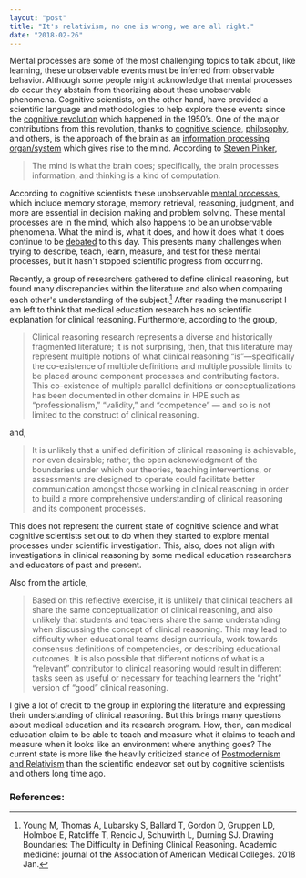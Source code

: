```yaml
---
layout: "post"
title: "It's relativism, no one is wrong, we are all right."
date: "2018-02-26"
---
```

Mental processes are some of the most challenging topics to talk about, like learning, these unobservable events must be inferred from observable behavior. Although some people might acknowledge that mental processes do occur they abstain from theorizing about these unobservable phenomena. Cognitive scientists, on the other hand, have provided a scientific language and methodologies to help explore these events since the [cognitive revolution](https://en.wikipedia.org/wiki/Cognitive_revolution) which happened in the 1950’s. One of the major contributions from this revolution, thanks to [cognitive science](https://en.wikipedia.org/wiki/Cognitive_science), [philosophy](https://plato.stanford.edu/entries/computational-mind/), and others, is the approach of the brain as an [information processing organ/system](http://www.jvrbntz.com/2017/09/tool-for-processing-signal-to-noise.html) which gives rise to the mind. According to [Steven Pinker](https://en.wikipedia.org/wiki/Steven_Pinker),
>The mind is what the brain does; specifically, the brain processes information, and thinking is a kind of computation.

According to cognitive scientists these unobservable [mental processes](https://en.wikipedia.org/wiki/Mental_process), which include memory storage, memory retrieval,  reasoning, judgment, and more are essential in decision making and problem solving. These mental processes are in the mind, which also happens to be an unobservable phenomena. What the mind is, what it does, and how it does what it does continue to be [debated](https://aeon.co/essays/your-brain-does-not-process-information-and-it-is-not-a-computer) to this day.  This presents many challenges when trying to describe, teach, learn, measure, and test for these mental processes, but it hasn't stopped scientific progress from occurring. 

Recently, a group of researchers gathered to define clinical reasoning, but found many discrepancies within the literature and also when comparing each other's understanding of the subject.[^1] After reading the manuscript I am left to think that medical education research has no scientific explanation for clinical reasoning. Furthermore, according to the group,

>Clinical reasoning research represents a diverse and historically fragmented literature; it is not surprising, then, that this literature may represent multiple notions of what clinical reasoning “is”—specifically the co-existence of multiple definitions and multiple possible limits to be placed around component processes and contributing factors. This co-existence of multiple parallel definitions or conceptualizations has been documented in other domains in HPE such as “professionalism,” “validity,” and “competence” — and so is not limited to the construct of clinical reasoning.  

and,

>It is unlikely that a unified definition of clinical reasoning is achievable, nor even desirable; rather, the open acknowledgment of the boundaries under which our theories, teaching interventions, or assessments are designed to operate could facilitate better communication amongst those working in clinical reasoning in order to build a more comprehensive understanding of clinical reasoning and its component processes.

This does not represent the current state of cognitive science and what cognitive scientists set out to do when they started to explore mental processes under scientific investigation. This, also, does not align with investigations in clinical reasoning by some medical education researchers and educators of past and present.    

Also from the article, 
>Based on this reflective exercise, it is unlikely that clinical teachers all share the same conceptualization of clinical reasoning, and also unlikely that students and teachers share the same understanding when discussing the concept of clinical reasoning. This may lead to difficulty when educational teams design curricula, work towards consensus definitions of competencies, or describing educational outcomes. It is also possible that different notions of what is a “relevant” contributor to clinical reasoning would result in different tasks seen as useful or necessary for teaching learners the “right” version of “good” clinical reasoning.

I give a lot of credit to the group in exploring the literature and expressing their understanding of clinical reasoning. But this brings many questions about medical education and its research program. How, then, can medical education claim to be able to teach and measure what it claims to teach and measure when it looks like an environment where anything goes? The current state is more like the heavily criticized stance of [Postmodernism and Relativism](https://en.wikipedia.org/wiki/Relativism) than the scientific endeavor set out by cognitive scientists and others long time ago.  

### References:

[^1]: Young M, Thomas A, Lubarsky S, Ballard T, Gordon D, Gruppen LD, Holmboe E, Ratcliffe T, Rencic J, Schuwirth L, Durning SJ. Drawing Boundaries: The Difficulty in Defining Clinical Reasoning. Academic medicine: journal of the Association of American Medical Colleges. 2018 Jan.
